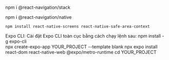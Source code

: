 npm i @react-navigation/stack

npm i @react-navigation/native

`npm install react-native-screens react-native-safe-area-context`

Expo CLI: Cài đặt Expo CLI toàn cục bằng cách chạy lệnh sau:
npm install -g expo-cli   
npx create-expo-app YOUR_PROJECT --template blank
npx expo install react-dom react-native-web @expo/metro-runtime
cd YOUR_PROJECT
